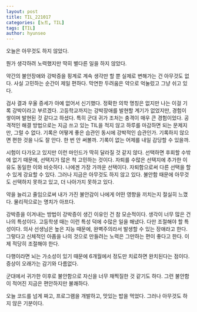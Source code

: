 ```yaml
---
layout: post
title: TIL_221017
categories: [노트, TIL]
tags: [TIL]
author: hyunseo
---
```


오늘은 아무것도 하지 않았다.

뭔가 생각하려 노력했지만 딱히 별다른 일을 하지 않았다.

약간의 불안장애와 강박증을 핑계로 계속 생각만 할 뿐 실제로 변해가는 건 아무것도 없다. 사실 고민하는 순간이 제일 편하다. 막연한 두려움은 약으로 억눌렀고 그냥 쉬고 있다.

검사 결과 우울 증세가 아예 없어서 신기했다.
정확한 의학 명칭은 없지만 나는 이걸 기록 강박이라고 부르겠다. 고등학교까지는 강박장애를 발현할 계기가 없었지만, 경험이 쌓이며 발현된 것 같다고 하셨다. 특히 군대 귀가 조처는 충격이 매우 큰 경험이었다. 공격적인 해결 방법으로는 지금 쓰고 있는 TIL을 적지 않고 하루를 마감하면 되는 문제지만, 그럴 수 없다. 기록은 어떻게 좋은 습관인 동시에 강박적인 습관인가. 기록하지 않으면 편한 것을 나도 잘 안다. 한 번 안 써볼까. 기록이 없는 어제를 내일 감당할 수 있을까.

시험이 다가오고 있지만 이런 마인드가 딱히 달라질 것 같지 않다. 선택하면 후회할 수밖에 없기 때문에, 선택지가 많은 척 고민하는 것이다. 자퇴를 수많은 선택지에 추가한 이유도 동일한 이와 비슷하다. 나에겐 가장 가까운 선택이다. 자퇴함으로써 다른 선택을 할 수 있게 강요할 수 있다. 그러나 지금은 아무것도 하지 않고 있다. 불안함 때문에 아무것도 선택하지 못하고 있고, 더 나아가지 못하고 있다.

약을 늘리고 줄임으로써 내가 가진 불안감이 나에게 어떤 영향을 끼치는지 절실히 느꼈다. 물리적으로는 명치가 아프다.

강박증을 이겨내는 방법이 강박증이 생긴 이유인 건 참 모순적이다. 생각이 너무 많은 건 나의 특성이다. 고등학생 때는 이런 특성 덕에 수많은 일을 해냈다. 다만 조절해야 할 특성이다. 의사 선생님은 높은 지능 때문에, 완벽주의라서 발생할 수 있는 장애라고 한다. 그렇다고 신체적인 아픔을 나의 것으로 만들려는 노력은 그만하는 편이 좋다고 한다. 이제 적당히 조절해야 한다.

다행이라면 뇌는 가소성이 있기 때문에 6개월에서 정도만 치료하면 완치된다는 점이다. 증상이 오래가는 감기와 다름없다.

군대에서 귀가한 이후로 불안함으로 자신을 너무 채찍질한 것 같기도 하다. 그런 불안함이 적어진 지금은 편안하지만 불쾌하다.

오늘 코드를 넘게 짜고, 프로그램을 개발하고, 맛있는 밥을 먹었다. 그러나 아무것도 하지 않은 기분이다.
